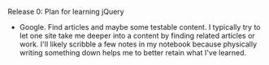 Release 0: Plan for learning jQuery
  - Google. Find articles and maybe some testable content. I typically try to let one site take me deeper into a content by finding related articles or work. I'll likely scribble a few notes in my notebook because physically writing something down helps me to better retain what I've learned. 